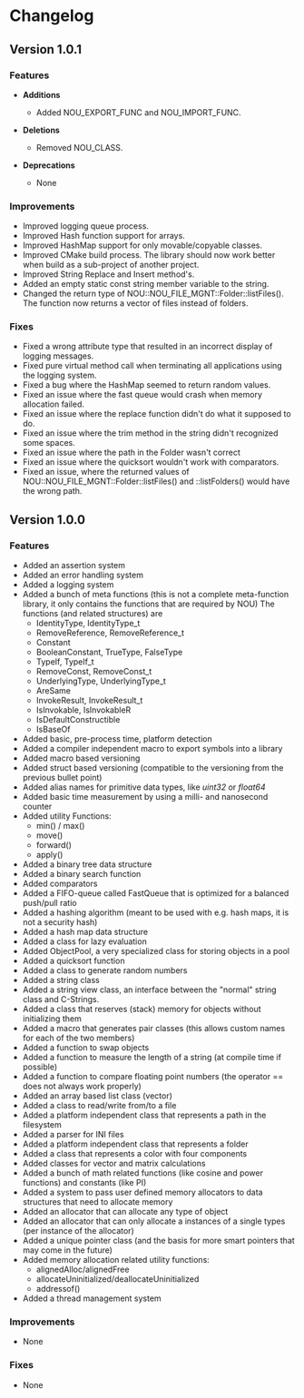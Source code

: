 # Changelog

## Version 1.0.1

### Features

- **Additions**
    - Added NOU_EXPORT_FUNC and NOU_IMPORT_FUNC.

- **Deletions**
    - Removed NOU_CLASS.

- **Deprecations**
    - None

### Improvements
- Improved logging queue process.
- Improved Hash function support for arrays.
- Improved HashMap support for only movable/copyable classes.
- Improved CMake build process. The library should now work better when build as a sub-project of another 
  project.
- Improved String Replace and Insert method's.
- Added an empty static const string member variable to the string.
- Changed the return type of NOU\::NOU_FILE_MGNT\::Folder\::listFiles(). The function now returns a vector of
  files instead of folders.

### Fixes
- Fixed a wrong attribute type that resulted in an incorrect display of logging messages.
- Fixed pure virtual method call when terminating all applications using the logging system.
- Fixed a bug where the HashMap seemed to return random values.
- Fixed an issue where the fast queue would crash when memory allocation failed.
- Fixed an issue where the replace function didn't do what it supposed to do.
- Fixed an issue where the trim method in the string didn't recognized some spaces.
- Fixed an issue where the path in the Folder wasn't correct 
- Fixed an issue where the quicksort wouldn't work with comparators.
- Fixed an issue, where the returned values of NOU\::NOU_FILE_MGNT\::Folder\::listFiles() and ::listFolders() 
  would have the wrong path.
  


## Version 1.0.0

### Features
- Added an assertion system
- Added an error handling system
- Added a logging system
- Added a bunch of meta functions (this is not a complete meta-function library, it only contains the 
  functions that are required by NOU) The functions (and related structures) are
  - IdentityType, IdentityType_t
  - RemoveReference, RemoveReference_t
  - Constant
  - BooleanConstant, TrueType, FalseType
  - TypeIf, TypeIf_t
  - RemoveConst, RemoveConst_t
  - UnderlyingType, UnderlyingType_t
  - AreSame
  - InvokeResult, InvokeResult_t
  - IsInvokable, IsInvokableR
  - IsDefaultConstructible
  - IsBaseOf
- Added basic, pre-process time, platform detection
- Added a compiler independent macro to export symbols into a library
- Added macro based versioning
- Added struct based versioning (compatible to the versioning from the previous bullet point)
- Added alias names for primitive data types, like _uint32_ or _float64_
- Added basic time measurement by using a milli- and nanosecond counter
- Added utility Functions:
  - min() / max()
  - move()
  - forward()
  - apply()
- Added a binary tree data structure
- Added a binary search function
- Added comparators
- Added a FIFO-queue called FastQueue that is optimized for a balanced push/pull ratio
- Added a hashing algorithm (meant to be used with e.g. hash maps, it is not a security hash)
- Added a hash map data structure
- Added a class for lazy evaluation
- Added ObjectPool, a very specialized class for storing objects in a pool
- Added a quicksort function
- Added a class to generate random numbers
- Added a string class
- Added a string view class, an interface between the "normal" string class and C-Strings.
- Added a class that reserves (stack) memory for objects without initializing them
- Added a macro that generates pair classes (this allows custom names for each of the two members)
- Added a function to swap objects
- Added a function to measure the length of a string (at compile time if possible)
- Added a function to compare floating point numbers (the operator == does not always work properly)
- Added an array based list class (vector)
- Added a class to read/write from/to a file
- Added a platform independent class that represents a path in the filesystem
- Added a parser for INI files
- Added a platform independent class that represents a folder
- Added a class that represents a color with four components
- Added classes for vector and matrix calculations
- Added a bunch of math related functions (like cosine and power functions) and constants (like PI)
- Added a system to pass user defined memory allocators to data structures that need to allocate memory
- Added an allocator that can allocate any type of object
- Added an allocator that can only allocate a instances of a single types (per instance of the allocator)
- Added a unique pointer class (and the basis for more smart pointers that may come in the future)
- Added memory allocation related utility functions:
  - alignedAlloc/alignedFree
  - allocateUninitialized/deallocateUninitialized
  - addressof()
- Added a thread management system

### Improvements
- None

### Fixes
- None
